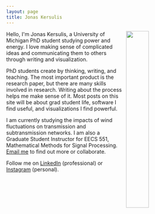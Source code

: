 ```yaml
---
layout: page
title: Jonas Kersulis
---
```

<div class="white-space"> </div>

<img src="{{ site.baseurl }}images/avatar.jpg" style="float: right; width: 35%; margin-right: 1%; margin-bottom: 3em; margin-left: 0.5em">
Hello, I'm Jonas Kersulis, a University of Michigan PhD student studying power and energy. I love making sense of complicated ideas and communicating them to others through writing and visualization.

PhD students create by thinking, writing, and teaching. The most important product is the research paper, but there are many skills involved in research. Writing about the process helps me make sense of it. Most posts on this site will be about grad student life, software I find useful, and visualizations I find powerful.

I am currently studying the impacts of wind fluctuations on transmission and subtransmission networks. I am also a Graduate Student Instructor for EECS 551, Mathematical Methods for Signal Processing. [Email me](mailto:kersulis@umich.edu) to find out more or collaborate.

Follow me on [LinkedIn](https://www.linkedin.com/in/kersulis) (professional) or [Instagram](https://instagram.com/jkersulis/) (personal).
